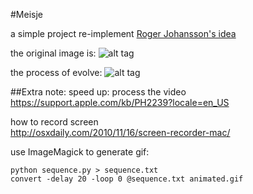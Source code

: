 #Meisje

a simple project re-implement [Roger Johansson's idea](http://rogeralsing.com/2008/12/07/genetic-programming-evolution-of-mona-lisa/)

the original image is:
![alt tag](https://raw.githubusercontent.com/zhy0216/Meisjie/master/sample.png)

the process of evolve:
![alt tag](https://raw.githubusercontent.com/zhy0216/Meisjie/master/animated.gif)

##Extra note:
speed up: process the video  
https://support.apple.com/kb/PH2239?locale=en_US

how to record screen  
http://osxdaily.com/2010/11/16/screen-recorder-mac/ 

use ImageMagick to generate gif:

`python sequence.py > sequence.txt`  
`convert -delay 20 -loop 0 @sequence.txt animated.gif`